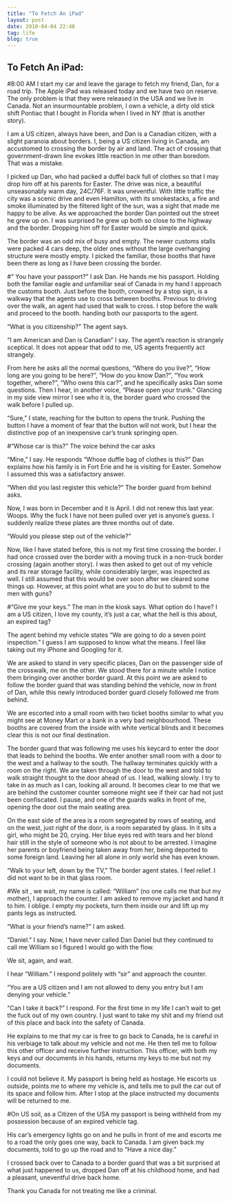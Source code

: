 ```yaml
---
title: "To Fetch An iPad"
layout: post
date: 2010-04-04 22:48
tag: life
blog: true
---
```


## To Fetch An iPad:

#8:00 AM
 I start my car and leave the garage to fetch my friend, Dan, for a road trip. The Apple iPad was released today and we have two on reserve. The only problem is that they were released in the USA and we live in Canada. Not an insurmountable problem, I own a vehicle, a dirty old stick shift Pontiac that I bought in Florida when I lived in NY (that is another story).

I am a US citizen, always have been, and Dan is a Canadian citizen, with a slight paranoia about borders. I, being a US citizen living in Canada, am accustomed to crossing the border by air and land. The act of crossing that government-drawn line evokes little reaction in me other than boredom. That was a mistake.

I picked up Dan, who had packed a duffel back full of clothes so that I may drop him off at his parents for Easter. The drive was nice, a beautiful unseasonably warm day, 24C/76F. It was uneventful. With little traffic the city was a scenic drive and even Hamilton, with its smokestacks, a fire and smoke illuminated by the filtered light of the sun, was a sight that made me happy to be alive. As we approached the border Dan pointed out the street he grew up on. I was surprised he grew up both so close to the highway and the border. Dropping him off for Easter would be simple and quick.

The border was an odd mix of busy and empty. The newer customs stalls were packed 4 cars deep, the older ones without the large overhanging structure were mostly empty. I picked the familiar, those booths that have been there as long as I have been crossing the border.

#“ You have your passport?”
 I ask Dan. He hands me his passport. Holding both the familiar eagle and unfamiliar seal of Canada in my hand I approach the customs booth. Just before the booth, crowned by a stop sign, is a walkway that the agents use to cross between booths. Previous to driving over the walk, an agent had used that walk to cross. I stop before the walk and proceed to the booth. handing both our passports to the agent.

“What is you citizenship?” The agent says.

“I am American and Dan is Canadian” I say. The agent’s reaction is strangely sceptical. It does not appear that odd to me, US agents frequently act strangely.

From here he asks all the normal questions, “Where do you live?”, “How long are you going to be here?”, “How do you know Dan?”, “You work together, where?”, “Who owns this car?”, and he specifically asks Dan some questions. Then I hear, in another voice, “Please open your trunk.” Glancing in my side view mirror I see who it is, the border guard who crossed the walk before I pulled up.

“Sure,” I state, reaching for the button to opens the trunk. Pushing the button I have a moment of fear that the button will not work, but I hear the distinctive pop of an inexpensive car’s trunk springing open.

#“Whose car is this?”
The voice behind the car asks

“Mine,” I say. He responds “Whose duffle bag of clothes is this?” Dan explains how his family is in Fort Erie and he is visiting for Easter. Somehow I assumed this was a satisfactory answer.

“When did you last register this vehicle?” The border guard from behind asks.

Now, I was born in December and it is April. I did not renew this last year. Woops. Why the fuck I have not been pulled over yet is anyone’s guess. I suddenly realize these plates are three months out of date.

“Would you please step out of the vehicle?”

Now, like I have stated before, this is not my first time crossing the border. I had once crossed over the border with a moving truck in a non-truck border crossing (again another story). I was then asked to get out of my vehicle and its rear storage facility, while considerably larger, was inspected as well. I still assumed that this would be over soon after we cleared some things up. However, at this point what are you to do but to submit to the men with guns?

#“Give me your keys.”
 The man in the kiosk says. What option do I have? I am a US citizen, I love my county, it’s just a car, what the hell is this about, an expired tag?

The agent behind my vehicle states “We are going to do a seven point inspection.” I guess I am supposed to know what the means. I feel like taking out my iPhone and Googling for it.

We are asked to stand in very specific places, Dan on the passenger side of the crosswalk, me on the other. We stood there for a minute while I notice them bringing over another border guard. At this point we are asked to follow the border guard that was standing behind the vehicle, now in front of Dan, while this newly introduced border guard closely followed me from behind.

We are escorted into a small room with two ticket booths similar to what you might see at Money Mart or a bank in a very bad neighbourhood. These booths are covered from the inside with white vertical blinds and it becomes clear this is not our final destination.

The border guard that was following me uses his keycard to enter the door that leads to behind the booths. We enter another small room with a door to the west and a hallway to the south. The hallway terminates quickly with a room on the right. We are taken through the door to the west and told to walk straight thought to the door ahead of us. I lead, walking slowly. I try to take in as much as I can, looking all around. It becomes clear to me that we are behind the customer counter someone might see if their car had not just been confiscated. I pause, and one of the guards walks in front of me, opening the door out the main seating area.

On the east side of the area is a room segregated by rows of seating, and on the west, just right of the door, is a room separated by glass. In it sits a girl, who might be 20, crying. Her blue eyes red with tears and her blond hair still in the style of someone who is not about to be arrested. I imagine her parents or boyfriend being taken away from her, being deported to some foreign land. Leaving her all alone in only world she has even known.

“Walk to your left, down by the TV,” The border agent states. I feel relief. I did not want to be in that glass room.

#We sit
, we wait, my name is called: “William” (no one calls me that but my mother), I approach the counter. I am asked to remove my jacket and hand it to him. I oblige. I empty my pockets, turn them inside our and lift up my pants legs as instructed.

“What is your friend’s name?” I am asked.

“Daniel.” I say. Now, I have never called Dan Daniel but they continued to call me William so I figured I would go with the flow.

We sit, again, and wait.

I hear “William.” I respond politely with “sir” and approach the counter.

“You are a US citizen and I am not allowed to deny you entry but I am denying your vehicle.”

“Can I take it back?” I respond. For the first time in my life I can’t wait to get the fuck out of my own country. I just want to take my shit and my friend out of this place and back into the safety of Canada.

He explains to me that my car is free to go back to Canada, he is careful in his verbiage to talk about my vehicle and not me. He then tell me to follow this other officer and receive further instruction. This officer, with both my keys and our documents in his hands, returns my keys to me but not my documents.

I could not believe it. My passport is being held as hostage. He escorts us outside, points me to where my vehicle is, and tells me to pull the car out of its space and follow him. After I stop at the place instructed my documents will be returned to me.

#On US soil, 
as a Citizen of the USA my passport is being withheld from my possession because of an expired vehicle tag.

His car’s emergency lights go on and he pulls in front of me and escorts me to a road the only goes one way, back to Canada. I am given back my documents, told to go up the road and to “Have a nice day.”

I crossed back over to Canada to a border guard that was a bit surprised at what just happened to us, dropped Dan off at his childhood home, and had a pleasant, uneventful drive back home.

Thank you Canada for not treating me like a criminal.
